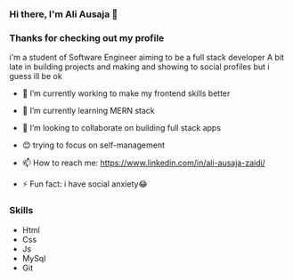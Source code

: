### Hi there, I'm Ali Ausaja 👋

### Thanks for checking out my profile 

i'm a student of Software Engineer aiming to be a full stack developer
A bit late in building projects and making and showing to social profiles but i guess ill be ok 


- 🔭 I’m currently working to make my frontend skills better
- 🌱 I’m currently learning MERN stack
- 👯 I’m looking to collaborate on building full stack apps
- 😊 trying to focus on self-management

- 📫 How to reach me: https://www.linkedin.com/in/ali-ausaja-zaidi/ 
- ⚡ Fun fact: i have social anxiety😂

### Skills
- Html 
- Css 
- Js
- MySql
- Git 
